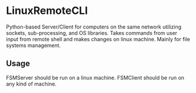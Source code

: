 # LinuxRemoteCLI
Python-based Server/Client for computers on the same network utilizing sockets, sub-processing, and OS libraries. Takes commands from user input from remote shell and makes changes on linux machine. Mainly for file systems management.

## Usage
FSMServer should be run on a linux machine.
FSMClient should be run on any kind of machine.
